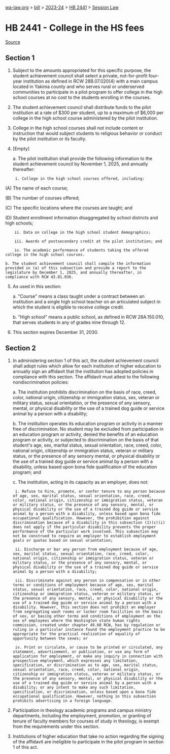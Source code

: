 [wa-law.org](/) > [bill](/bill/) > [2023-24](/bill/2023-24/) > [HB 2441](/bill/2023-24/hb/2441/) > [Session Law](/bill/2023-24/hb/2441/S.SL/)

# HB 2441 - College in the HS fees

[Source](http://lawfilesext.leg.wa.gov/biennium/2023-24/Pdf/Bills/Session%20Laws/House/2441-S.SL.pdf)

## Section 1
1. Subject to the amounts appropriated for this specific purpose, the student achievement council shall select a private, not-for-profit four-year institution as defined in RCW 28B.07.020(4) with a main campus located in Yakima county and who serves rural or underserved communities to participate in a pilot program to offer college in the high school courses at no cost to the students enrolling in the courses.

2. The student achievement council shall distribute funds to the pilot institution at a rate of $300 per student, up to a maximum of $6,000 per college in the high school course administered by the pilot institution.

3. College in the high school courses shall not include content or instruction that would subject students to religious behavior or conduct by the pilot institution or its faculty.

4. [Empty]

    a. The pilot institution shall provide the following information to the student achievement council by November 1, 2025, and annually thereafter:

        i. College in the high school courses offered, including:

(A) The name of each course;

(B) The number of courses offered;

(C) The specific locations where the courses are taught; and

(D) Student enrollment information disaggregated by school districts and high schools;

        ii. Data on college in the high school student demographics;

        iii. Awards of postsecondary credit at the pilot institution; and

        iv. The academic performance of students taking the offered college in the high school courses.

    b. The student achievement council shall compile the information provided in (a) of this subsection and provide a report to the legislature by December 1, 2025, and annually thereafter, in compliance with RCW 43.01.036.

5. As used in this section:

    a. "Course" means a class taught under a contract between an institution and a single high school teacher on an articulated subject in which the student is eligible to receive college credit.

    b. "High school" means a public school, as defined in RCW 28A.150.010, that serves students in any of grades nine through 12.

6. This section expires December 31, 2030.

## Section 2
1. In administering section 1 of this act, the student achievement council shall adopt rules which allow for each institution of higher education to annually sign an affidavit that the institution has adopted policies in compliance with this section. The affidavit must attest to the following nondiscrimination policies:

    a. The institution prohibits discrimination on the basis of race, creed, color, national origin, citizenship or immigration status, sex, veteran or military status, sexual orientation, or the presence of any sensory, mental, or physical disability or the use of a trained dog guide or service animal by a person with a disability;

    b. The institution operates its education program or activity in a manner free of discrimination. No student may be excluded from participation in an education program or activity, denied the benefits of an education program or activity, or subjected to discrimination on the basis of that student's age, sex, marital status, sexual orientation, race, creed, color, national origin, citizenship or immigration status, veteran or military status, or the presence of any sensory mental, or physical disability or the use of a trained dog guide or service animal by a person with a disability, unless based upon bona fide qualification of the education program; and

    c. The institution, acting in its capacity as an employer, does not:

        i. Refuse to hire, promote, or confer tenure to any person because of age, sex, marital status, sexual orientation, race, creed, color, national origin, citizenship or immigration status, veteran or military status, or the presence of any sensory, mental, or physical disability or the use of a trained dog guide or service animal by a person with a disability, unless based upon bona fide occupational qualification. However, the prohibition against discrimination because of a disability in this subsection (1)(c)(i) does not apply if the particular disability prevents the proper performance of the particular work involved. This subsection may not be construed to require an employer to establish employment goals or quotas based on sexual orientation;

        ii. Discharge or bar any person from employment because of age, sex, marital status, sexual orientation, race, creed, color, national origin, citizenship or immigration status, veteran or military status, or the presence of any sensory, mental, or physical disability or the use of a trained dog guide or service animal by a person with a disability;

        iii. Discriminate against any person in compensation or in other terms or conditions of employment because of age, sex, marital status, sexual orientation, race, creed, color, national origin, citizenship or immigration status, veteran or military status, or the presence of any sensory, mental, or physical disability or the use of a trained dog guide or service animal by a person with a disability. However, this section does not prohibit an employer from segregating wash rooms or locker room facilities on the basis of sex, or basing other terms and conditions of employment on the sex of employees where the Washington state human rights commission, created under chapter 49.60 RCW, has by regulation or ruling in a particular instance found the employment practice to be appropriate for the practical realization of equality of opportunity between the sexes; or

        iv. Print or circulate, or cause to be printed or circulated, any statement, advertisement, or publication, or use any form of application for employment, or make any inquiry in connection with prospective employment, which expresses any limitation, specification, or discrimination as to age, sex, marital status, sexual orientation, race, creed, color, national origin, citizenship or immigration status, veteran or military status, or the presence of any sensory, mental, or physical disability or the use of a trained dog guide or service animal by a person with a disability; or any intent to make any such limitation, specification, or discrimination, unless based upon a bona fide occupational qualification. However, nothing in this subsection prohibits advertising in a foreign language.

2. Participation in theology academic programs and campus ministry departments, including the employment, promotion, or granting of tenure of faculty members for courses of study in theology, is exempt from the requirements under this section.

3. Institutions of higher education that take no action regarding the signing of the affidavit are ineligible to participate in the pilot program in section 1 of this act.

